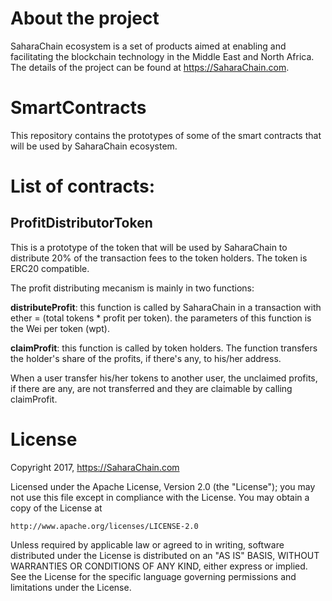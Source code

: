 # About the project
SaharaChain ecosystem is a set of products aimed at enabling and facilitating the blockchain technology in the Middle East and North Africa. The details of the project can be found at https://SaharaChain.com.

# SmartContracts
This repository contains the prototypes of some of the smart contracts that will be used by SaharaChain ecosystem.

# List of contracts:
## ProfitDistributorToken
This is a prototype of the token that will be used by SaharaChain to distribute 20% of the transaction fees to the token holders. The token is ERC20 compatible.

The profit distributing mecanism is mainly in two functions:

**distributeProfit**: this function is called by SaharaChain in a transaction with ether = (total tokens * profit per token).
                    the parameters of this function is the Wei per token (wpt).
                    
**claimProfit**: this function is called by token holders. The function transfers the holder's share of the profits, if there's any, to his/her address.

When a user transfer his/her tokens to another user, the unclaimed profits, if there are any, are not transferred and they are claimable by calling claimProfit.

# License
Copyright 2017, https://SaharaChain.com

Licensed under the Apache License, Version 2.0 (the "License");
you may not use this file except in compliance with the License.
You may obtain a copy of the License at

    http://www.apache.org/licenses/LICENSE-2.0

Unless required by applicable law or agreed to in writing, software
distributed under the License is distributed on an "AS IS" BASIS,
WITHOUT WARRANTIES OR CONDITIONS OF ANY KIND, either express or implied.
See the License for the specific language governing permissions and
limitations under the License.
